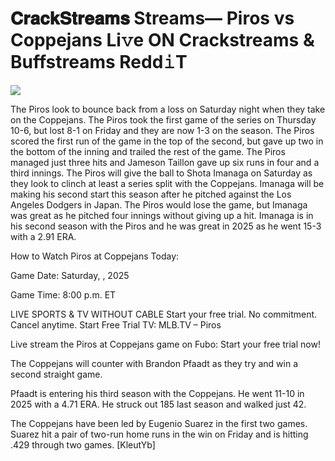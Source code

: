 # 𝐂𝐫𝐚𝐜𝐤𝐒𝐭𝐫𝐞𝐚𝐦𝐬 Streams— Piros vs Coppejans Li𝚟e ON Crackstreams & Buffstreams Redd𝚒T  
  
  
[![](https://i.imgur.com/qSNzIqt.png)](https://movie.rssnews.media/RoecJMZWh.php)  
  
The Piros look to bounce back from a loss on Saturday night when they take on the Coppejans. The Piros took the first game of the series on Thursday 10-6, but lost 8-1 on Friday and they are now 1-3 on the season. The Piros scored the first run of the game in the top of the second, but gave up two in the bottom of the inning and trailed the rest of the game. The Piros managed just three hits and Jameson Taillon gave up six runs in four and a third innings. The Piros will give the ball to Shota Imanaga on Saturday as they look to clinch at least a series split with the Coppejans. Imanaga will be making his second start this season after he pitched against the Los Angeles Dodgers in Japan. The Piros would lose the game, but Imanaga was great as he pitched four innings without giving up a hit. Imanaga is in his second season with the Piros and he was great in 2025 as he went 15-3 with a 2.91 ERA.

How to Watch Piros at Coppejans Today:

Game Date: Saturday, , 2025

Game Time: 8:00 p.m. ET

LIVE SPORTS & TV WITHOUT CABLE
Start your free trial. No commitment. Cancel anytime.
Start Free Trial
TV: MLB.TV – Piros

Live stream the Piros at Coppejans game on Fubo: Start your free trial now!

The Coppejans will counter with Brandon Pfaadt as they try and win a second straight game.

Pfaadt is entering his third season with the Coppejans. He went 11-10 in 2025 with a 4.71 ERA. He struck out 185 last season and walked just 42.

The Coppejans have been led by Eugenio Suarez in the first two games. Suarez hit a pair of two-run home runs in the win on Friday and is hitting .429 through two games. [KleutYb]